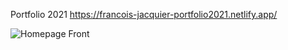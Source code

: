 Portfolio 2021
https://francois-jacquier-portfolio2021.netlify.app/

![Homepage Front](http://fjacquier.free.fr/francois-jacquier-portfolio-dev.png 'Frontpage')
